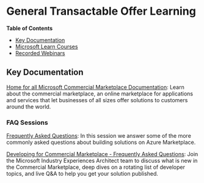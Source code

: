 # General Transactable Offer Learning

**Table of Contents**

- [Key Documentation](#key-documentation)
- [Microsoft Learn Courses](#microsoft-learn-courses)
- [Recorded Webinars](#webinars)

## Key Documentation

[Home for all Microsoft Commercial Marketplace Documentation](https://docs.microsoft.com/azure/marketplace/): Learn about the commercial marketplace, an online marketplace for applications and services that let businesses of all sizes offer solutions to customers around the world.





### FAQ Sessions

[Frequently Asked Questions](https://microsoftcloudpartner.eventbuilder.com/event/38113): In this session we answer some of the more commonly asked questions about building solutions on Azure Marketplace.

[Developing for Commercial Marketplace - Frequently Asked Questions](https://microsoftcloudpartner.eventbuilder.com/event/28513): Join the Microsoft Industry Experiences Architect team to discuss what is new in the Commercial Marketplace, deep dives on a rotating list of developer topics, and live Q&A to help you get your solution published.